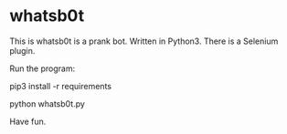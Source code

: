 # whatsb0t
This is whatsb0t is a prank bot.
Written in Python3. There is a Selenium plugin.

Run the program:

pip3 install -r requirements

python whatsb0t.py


Have fun.
